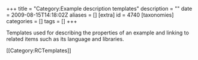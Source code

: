 +++
title = "Category:Example description templates"
description = ""
date = 2009-08-15T14:18:02Z
aliases = []
[extra]
id = 4740
[taxonomies]
categories = []
tags = []
+++

Templates used for describing the properties of an example and linking to related items such as its language and libraries.

[[Category:RCTemplates]]
